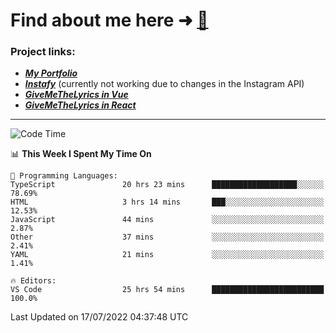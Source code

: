 # Find about me here ➜ [🧑](https://pauabella.dev)

### Project links:
- ***[My Portfolio](https://pauabella.dev)***
- ***[Instafy](https://instafy.me)*** (currently not working due to changes in the Instagram API)
- ***[GiveMeTheLyrics in Vue](https://lyrics.pauabella.dev)***
- ***[GiveMeTheLyrics in React](https://pauabella.dev/GiveMeTheLyrics)***

---
<!--START_SECTION:waka-->
![Code Time](http://img.shields.io/badge/Code%20Time-1%2C284%20hrs%2029%20mins-blue)

📊 **This Week I Spent My Time On** 

```text
💬 Programming Languages: 
TypeScript               20 hrs 23 mins      ███████████████████░░░░░░   78.69% 
HTML                     3 hrs 14 mins       ███░░░░░░░░░░░░░░░░░░░░░░   12.53% 
JavaScript               44 mins             ░░░░░░░░░░░░░░░░░░░░░░░░░   2.87% 
Other                    37 mins             ░░░░░░░░░░░░░░░░░░░░░░░░░   2.41% 
YAML                     21 mins             ░░░░░░░░░░░░░░░░░░░░░░░░░   1.41%

🔥 Editors: 
VS Code                  25 hrs 54 mins      █████████████████████████   100.0%

```


 Last Updated on 17/07/2022 04:37:48 UTC
<!--END_SECTION:waka-->

